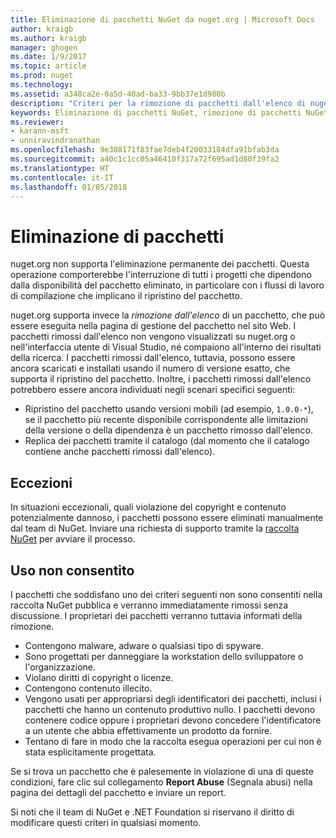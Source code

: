 ```yaml
---
title: Eliminazione di pacchetti NuGet da nuget.org | Microsoft Docs
author: kraigb
ms.author: kraigb
manager: ghogen
ms.date: 1/9/2017
ms.topic: article
ms.prod: nuget
ms.technology: 
ms.assetid: a348ca2e-0a5d-40ad-ba33-9bb37e1d980b
description: "Criteri per la rimozione di pacchetti dall'elenco di nuget.org; l'eliminazione permanente non è supportata, salvo quando i pacchetti violano altri criteri."
keywords: Eliminazione di pacchetti NuGet, rimozione di pacchetti NuGet dall'elenco, usi non consentiti dei pacchetti
ms.reviewer:
- karann-msft
- unniravindranathan
ms.openlocfilehash: 9e388171f83fae7deb4f20033184dfa91bfab3da
ms.sourcegitcommit: a40c1c1cc05a46410f317a72f695ad1d80f39fa2
ms.translationtype: HT
ms.contentlocale: it-IT
ms.lasthandoff: 01/05/2018
---
```

# <a name="deleting-packages"></a>Eliminazione di pacchetti

nuget.org non supporta l'eliminazione permanente dei pacchetti. Questa operazione comporterebbe l'interruzione di tutti i progetti che dipendono dalla disponibilità del pacchetto eliminato, in particolare con i flussi di lavoro di compilazione che implicano il ripristino del pacchetto.

nuget.org supporta invece la *rimozione dall'elenco* di un pacchetto, che può essere eseguita nella pagina di gestione del pacchetto nel sito Web. I pacchetti rimossi dall'elenco non vengono visualizzati su nuget.org o nell'interfaccia utente di Visual Studio, né compaiono all'interno dei risultati della ricerca. I pacchetti rimossi dall'elenco, tuttavia, possono essere ancora scaricati e installati usando il numero di versione esatto, che supporta il ripristino del pacchetto. Inoltre, i pacchetti rimossi dall'elenco potrebbero essere ancora individuati negli scenari specifici seguenti:

- Ripristino del pacchetto usando versioni mobili (ad esempio, `1.0.0-*`), se il pacchetto più recente disponibile corrispondente alle limitazioni della versione o della dipendenza è un pacchetto rimosso dall'elenco.
- Replica dei pacchetti tramite il catalogo (dal momento che il catalogo contiene anche pacchetti rimossi dall'elenco).

## <a name="exceptions"></a>Eccezioni

In situazioni eccezionali, quali violazione del copyright e contenuto potenzialmente dannoso, i pacchetti possono essere eliminati manualmente dal team di NuGet. Inviare una richiesta di supporto tramite la [raccolta NuGet](http://www.nuget.org) per avviare il processo.

## <a name="prohibited-use"></a>Uso non consentito

I pacchetti che soddisfano uno dei criteri seguenti non sono consentiti nella raccolta NuGet pubblica e verranno immediatamente rimossi senza discussione. I proprietari dei pacchetti verranno tuttavia informati della rimozione.

- Contengono malware, adware o qualsiasi tipo di spyware.
- Sono progettati per danneggiare la workstation dello sviluppatore o l'organizzazione.
- Violano diritti di copyright o licenze.
- Contengono contenuto illecito.
- Vengono usati per appropriarsi degli identificatori dei pacchetti, inclusi i pacchetti che hanno un contenuto produttivo nullo. I pacchetti devono contenere codice oppure i proprietari devono concedere l'identificatore a un utente che abbia effettivamente un prodotto da fornire.
- Tentano di fare in modo che la raccolta esegua operazioni per cui non è stata esplicitamente progettata.

Se si trova un pacchetto che è palesemente in violazione di una di queste condizioni, fare clic sul collegamento **Report Abuse** (Segnala abusi) nella pagina dei dettagli del pacchetto e inviare un report.

Si noti che il team di NuGet e .NET Foundation si riservano il diritto di modificare questi criteri in qualsiasi momento.
